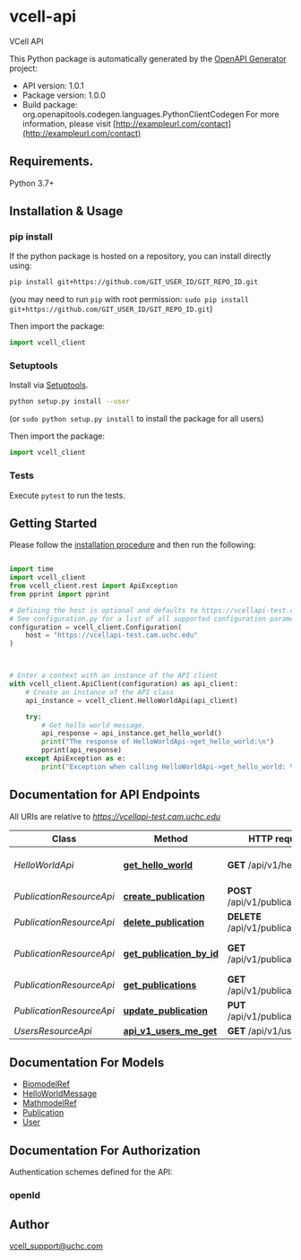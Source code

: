 # vcell-api
VCell API

This Python package is automatically generated by the [OpenAPI Generator](https://openapi-generator.tech) project:

- API version: 1.0.1
- Package version: 1.0.0
- Build package: org.openapitools.codegen.languages.PythonClientCodegen
For more information, please visit [http://exampleurl.com/contact](http://exampleurl.com/contact)

## Requirements.

Python 3.7+

## Installation & Usage
### pip install

If the python package is hosted on a repository, you can install directly using:

```sh
pip install git+https://github.com/GIT_USER_ID/GIT_REPO_ID.git
```
(you may need to run `pip` with root permission: `sudo pip install git+https://github.com/GIT_USER_ID/GIT_REPO_ID.git`)

Then import the package:
```python
import vcell_client
```

### Setuptools

Install via [Setuptools](http://pypi.python.org/pypi/setuptools).

```sh
python setup.py install --user
```
(or `sudo python setup.py install` to install the package for all users)

Then import the package:
```python
import vcell_client
```

### Tests

Execute `pytest` to run the tests.

## Getting Started

Please follow the [installation procedure](#installation--usage) and then run the following:

```python

import time
import vcell_client
from vcell_client.rest import ApiException
from pprint import pprint

# Defining the host is optional and defaults to https://vcellapi-test.cam.uchc.edu
# See configuration.py for a list of all supported configuration parameters.
configuration = vcell_client.Configuration(
    host = "https://vcellapi-test.cam.uchc.edu"
)



# Enter a context with an instance of the API client
with vcell_client.ApiClient(configuration) as api_client:
    # Create an instance of the API class
    api_instance = vcell_client.HelloWorldApi(api_client)

    try:
        # Get hello world message.
        api_response = api_instance.get_hello_world()
        print("The response of HelloWorldApi->get_hello_world:\n")
        pprint(api_response)
    except ApiException as e:
        print("Exception when calling HelloWorldApi->get_hello_world: %s\n" % e)

```

## Documentation for API Endpoints

All URIs are relative to *https://vcellapi-test.cam.uchc.edu*

Class | Method | HTTP request | Description
------------ | ------------- | ------------- | -------------
*HelloWorldApi* | [**get_hello_world**](docs/HelloWorldApi.md#get_hello_world) | **GET** /api/v1/helloworld | Get hello world message.
*PublicationResourceApi* | [**create_publication**](docs/PublicationResourceApi.md#create_publication) | **POST** /api/v1/publications | Create publication
*PublicationResourceApi* | [**delete_publication**](docs/PublicationResourceApi.md#delete_publication) | **DELETE** /api/v1/publications/{id} | Delete publication
*PublicationResourceApi* | [**get_publication_by_id**](docs/PublicationResourceApi.md#get_publication_by_id) | **GET** /api/v1/publications/{id} | Get publication by ID
*PublicationResourceApi* | [**get_publications**](docs/PublicationResourceApi.md#get_publications) | **GET** /api/v1/publications | Get all publications
*PublicationResourceApi* | [**update_publication**](docs/PublicationResourceApi.md#update_publication) | **PUT** /api/v1/publications | Create publication
*UsersResourceApi* | [**api_v1_users_me_get**](docs/UsersResourceApi.md#api_v1_users_me_get) | **GET** /api/v1/users/me | 


## Documentation For Models

 - [BiomodelRef](docs/BiomodelRef.md)
 - [HelloWorldMessage](docs/HelloWorldMessage.md)
 - [MathmodelRef](docs/MathmodelRef.md)
 - [Publication](docs/Publication.md)
 - [User](docs/User.md)


<a id="documentation-for-authorization"></a>
## Documentation For Authorization


Authentication schemes defined for the API:
<a id="openId"></a>
### openId



## Author

vcell_support@uchc.com


